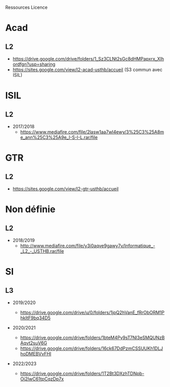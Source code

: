 Ressources Licence

# Acad 

## L2

- https://drive.google.com/drive/folders/1_Sz3CLNt2sGc8dHMPapxrx_Xlhordfgn?usp=sharing
- https://sites.google.com/view/l2-acad-usthb/accueil (S3 commun avec ISIL)


# ISIL

## L2

- 2017/2018
	- https://www.mediafire.com/file/2lasw1aa7wl4ewy/3%25C3%25A8me_ann%25C3%25A9e_I-S-I-L.rar/file

# GTR

## L2

- https://sites.google.com/view/l2-gtr-usthb/accueil 

# Non définie

## L2

- 2018/2019
	- http://www.mediafire.com/file/y3i0aqve9gawy7v/Informatique_-_L2_-_USTHB.rar/file

# SI

## L3

- 2019/2020
	- https://drive.google.com/drive/u/0/folders/1jpQ2hVanE_fRrObORM1PhkItF9bq34D5

- 2020/2021
	- https://drive.google.com/drive/folders/1bteM4Py9sT7NI3eSMQUNzBAqvt2suV6G
	- https://drive.google.com/drive/folders/16ck67DdPzmCSSUUKh1DLJhoDMEBVvFHI

- 2022/2023
	- https://drive.google.com/drive/folders/1T2Bt3DXzhTDNpb-Oj2IwC61tpCqzDp7x










